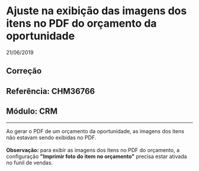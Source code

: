 # Ajuste na exibição das imagens dos itens no PDF do orçamento da oportunidade
21/06/2019
## Correção
## Referência: CHM36766
## Módulo: CRM
***

Ao gerar o PDF de um orçamento da oportunidade, as imagens dos itens não estavam sendo exibidas no PDF.
<br /><br />
**Observação:** para exibir as imagens dos itens no PDF do orçamento, a configuração **"Imprimir foto do item no orçamento"** precisa estar ativada no funil de vendas.